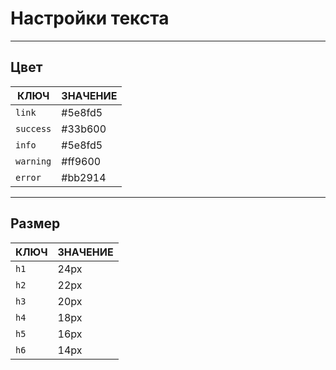 <!--
docs/base/text|3
-->

# Настройки текста

---

## Цвет

|   КЛЮЧ    | ЗНАЧЕНИЕ |
|-----------|----------|
| `link`    | #5e8fd5  |
| `success` | #33b600  |
| `info`    | #5e8fd5  |
| `warning` | #ff9600  |
| `error`   | #bb2914  |

---

## Размер

| КЛЮЧ | ЗНАЧЕНИЕ |
|------|----------|
| `h1` |   24px   |
| `h2` |   22px   |
| `h3` |   20px   |
| `h4` |   18px   |
| `h5` |   16px   |
| `h6` |   14px   |